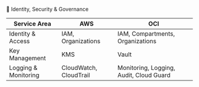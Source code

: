 🔐 Identity, Security & Governance

| Service Area         | AWS                     | OCI                                      |
| -------------------- | ----------------------- | ---------------------------------------- |
| Identity & Access    | IAM, Organizations      | IAM, Compartments, Organizations         |
| Key Management       | KMS                     | Vault                                    |
| Logging & Monitoring | CloudWatch, CloudTrail  | Monitoring, Logging, Audit, Cloud Guard  |
